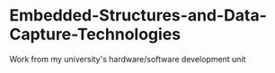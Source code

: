 # Embedded-Structures-and-Data-Capture-Technologies
Work from my university's hardware/software development unit
